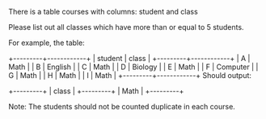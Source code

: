 There is a table courses with columns: student and class

Please list out all classes which have more than or equal to 5 students.

For example, the table:

+---------+------------+
| student | class |
+---------+------------+
| A | Math |
| B | English |
| C | Math |
| D | Biology |
| E | Math |
| F | Computer |
| G | Math |
| H | Math |
| I | Math |
+---------+------------+
Should output:

+---------+
| class |
+---------+
| Math |
+---------+

Note:
The students should not be counted duplicate in each course.
